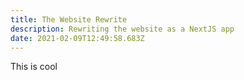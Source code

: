 ```yaml
---
title: The Website Rewrite
description: Rewriting the website as a NextJS app
date: 2021-02-09T12:49:58.683Z
---
```

This is cool